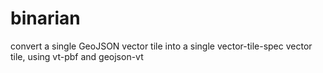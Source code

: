 # binarian
convert a single GeoJSON vector tile into a single vector-tile-spec vector tile, using vt-pbf and geojson-vt
